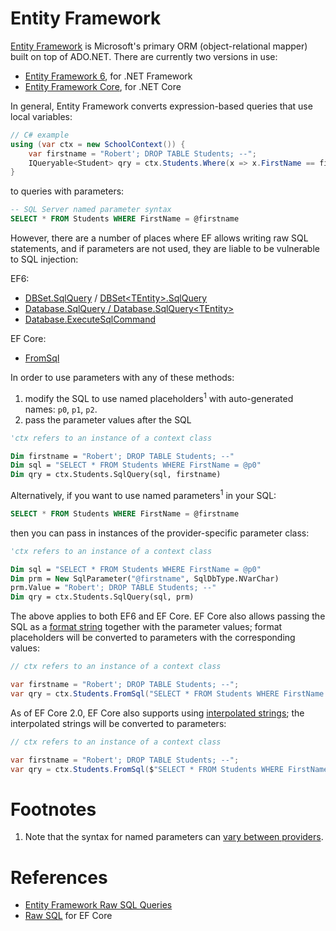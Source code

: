 Entity Framework
===

[Entity Framework](https://docs.microsoft.com/en-us/ef/) is Microsoft's primary ORM (object-relational mapper) built on top of ADO.NET. There are currently two versions in use:

* [Entity Framework 6](https://docs.microsoft.com/en-us/ef/#pivot=ef6x), for .NET Framework
* [Entity Framework Core](https://docs.microsoft.com/en-us/ef/#pivot=efcore), for .NET Core

In general, Entity Framework converts expression-based queries that use local variables:

```csharp
// C# example
using (var ctx = new SchoolContext()) {
    var firstname = "Robert'; DROP TABLE Students; --";
    IQueryable<Student> qry = ctx.Students.Where(x => x.FirstName == firstname);
}
```

to queries with parameters:

```SQL
-- SQL Server named parameter syntax
SELECT * FROM Students WHERE FirstName = @firstname
```

However, there are a number of places where EF allows writing raw SQL statements, and if parameters are not used, they
are liable to be vulnerable to SQL injection:

EF6:

* [DBSet.SqlQuery](https://msdn.microsoft.com/en-us/library/system.data.entity.dbset.sqlquery(v=vs.113).aspx) / [DBSet\<TEntity>.SqlQuery](https://msdn.microsoft.com/en-us/library/mt136652(v=vs.113).aspx)
* [Database.SqlQuery / Database.SqlQuery\<TEntity>](https://msdn.microsoft.com/en-us/library/system.data.entity.database.sqlquery(v=vs.113).aspx)
* [Database.ExecuteSqlCommand](https://msdn.microsoft.com/en-us/library/system.data.entity.database.executesqlcommand(v=vs.113).aspx)

EF Core:

* [FromSql](https://docs.microsoft.com/en-us/dotnet/api/microsoft.entityframeworkcore.relationalqueryableextensions.fromsql)

In order to use parameters with any of these methods:

1. modify the SQL to use named placeholders<sup>1</sup> with auto-generated names: `p0`, `p1`, `p2`.
2. pass the parameter values after the SQL

```vb
'ctx refers to an instance of a context class

Dim firstname = "Robert'; DROP TABLE Students; --"
Dim sql = "SELECT * FROM Students WHERE FirstName = @p0"
Dim qry = ctx.Students.SqlQuery(sql, firstname) 
```

Alternatively, if you want to use named parameters<sup>1</sup> in your SQL:

```sql
SELECT * FROM Students WHERE FirstName = @firstname
```

then you can pass in instances of the provider-specific parameter class:

```vb
'ctx refers to an instance of a context class

Dim sql = "SELECT * FROM Students WHERE FirstName = @p0"
Dim prm = New SqlParameter("@firstname", SqlDbType.NVarChar)
prm.Value = "Robert'; DROP TABLE Students; --"
Dim qry = ctx.Students.SqlQuery(sql, prm) 
```

The above applies to both EF6 and EF Core. EF Core also allows passing the SQL as a
[format string](https://docs.microsoft.com/en-us/dotnet/standard/base-types/composite-formatting#composite-format-string)
together with the parameter values; format placeholders will be converted to parameters with the corresponding values:

```csharp
// ctx refers to an instance of a context class

var firstname = "Robert'; DROP TABLE Students; --";
var qry = ctx.Students.FromSql("SELECT * FROM Students WHERE FirstName = {0}", firstname);
```

As of EF Core 2.0, EF Core also supports using
[interpolated strings](https://docs.microsoft.com/en-us/dotnet/csharp/language-reference/tokens/interpolated);
the interpolated strings will be converted to parameters:

```csharp
// ctx refers to an instance of a context class

var firstname = "Robert'; DROP TABLE Students; --";
var qry = ctx.Students.FromSql($"SELECT * FROM Students WHERE FirstName = {firstname}");
```

Footnotes
===
1. Note that the syntax for named parameters can
[vary between providers](adodotnet#placeholder-syntax).

References
===

* [Entity Framework Raw SQL Queries](https://msdn.microsoft.com/en-us/library/jj592907(v=vs.113).aspx)
* [Raw SQL](https://docs.microsoft.com/en-us/ef/core/querying/raw-sql) for EF Core
